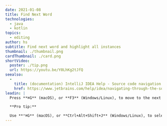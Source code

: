 ```yaml
---
date: 2021-01-08
title: Find Next Word
technologies:
  - java
  - kotlin
topics:
  - editing
author: hs
subtitle: Find next word and highlight all instances
thumbnail: ./thumbnail.png
cardThumbnail: ./card.png
shortVideo:
  poster: ./tip.png
  url: https://youtu.be/Y0LhKg2tJfQ
seealso:
  - 
    title: (documentation) IntelliJ IDEA Help - Source code navigation
    href: https://www.jetbrains.com/help/idea/navigating-through-the-source-code.html
leadin: |
  Press **⌘G** (macOS), or **F3** (Windows/Linux), to move to the next occurrence of a word.

  **Pro tip:**

  Use **⌃⌘G** (macOS), or **Ctrl+Alt+Shift+J** (Windows/Linux), to select all occurrences of the same word.
---
```


